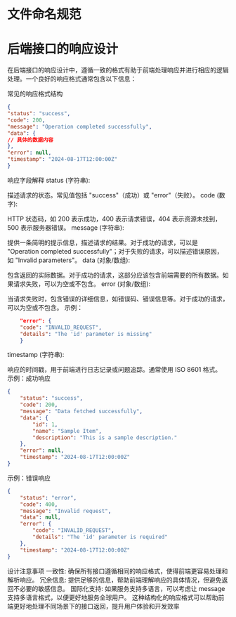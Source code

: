# 文件命名规范



# 后端接口的响应设计
在后端接口的响应设计中，遵循一致的格式有助于前端处理响应并进行相应的逻辑处理。一个良好的响应格式通常包含以下信息：

常见的响应格式结构
```json
{
"status": "success",
"code": 200,
"message": "Operation completed successfully",
"data": {
// 具体的数据内容
},
"error": null,
"timestamp": "2024-08-17T12:00:00Z"
}
```

响应字段解释
status (字符串):

描述请求的状态。常见值包括 "success"（成功）或 "error"（失败）。
code (数字):

HTTP 状态码，如 200 表示成功，400 表示请求错误，404 表示资源未找到，500 表示服务器错误。
message (字符串):

提供一条简明的提示信息，描述请求的结果。对于成功的请求，可以是 "Operation completed successfully"；对于失败的请求，可以描述错误原因，如 "Invalid parameters"。
data (对象/数组):

包含返回的实际数据。对于成功的请求，这部分应该包含前端需要的所有数据。如果请求失败，可以为空或不包含。
error (对象/数组):

当请求失败时，包含错误的详细信息，如错误码、错误信息等。对于成功的请求，可以为空或不包含。
示例：
```json
    "error": {
    "code": "INVALID_REQUEST",
    "details": "The 'id' parameter is missing"
    }
```

timestamp (字符串):

响应的时间戳，用于前端进行日志记录或问题追踪。通常使用 ISO 8601 格式。
示例：成功响应
```json
{
    "status": "success",
    "code": 200,
    "message": "Data fetched successfully",
    "data": {
        "id": 1,
        "name": "Sample Item",
        "description": "This is a sample description."
    },
    "error": null,
    "timestamp": "2024-08-17T12:00:00Z"
}
```

示例：错误响应
```json
{
    "status": "error",
    "code": 400,
    "message": "Invalid request",
    "data": null,
    "error": {
        "code": "INVALID_REQUEST",
        "details": "The 'id' parameter is required"
    },
    "timestamp": "2024-08-17T12:00:00Z"
}
```

设计注意事项
一致性: 确保所有接口遵循相同的响应格式，使得前端更容易处理和解析响应。
冗余信息: 提供足够的信息，帮助前端理解响应的具体情况，但避免返回不必要的敏感信息。
国际化支持: 如果服务支持多语言，可以考虑让 message 支持多语言格式，以便更好地服务全球用户。
这种结构化的响应格式可以帮助前端更好地处理不同场景下的接口返回，提升用户体验和开发效率

